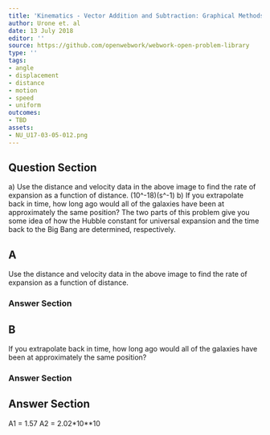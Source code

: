 ```yaml
---
title: 'Kinematics - Vector Addition and Subtraction: Graphical Methods'
author: Urone et. al
date: 13 July 2018
editor: ''
source: https://github.com/openwebwork/webwork-open-problem-library
type: ''
tags:
- angle
- displacement
- distance
- motion
- speed
- uniform
outcomes:
- TBD
assets:
- NU_U17-03-05-012.png
---
```


## Question Section 

a) Use the distance and velocity data in the above image to find the rate of expansion as a function of distance.
(10^-18)(s^-1)
b) If you extrapolate back in time, how long ago would all of the galaxies have been at approximately the same position?
The two parts of this problem give you some idea of how the Hubble constant for universal expansion and the time back to the Big Bang are determined, respectively.
## A
Use the distance and velocity data in the above image to find the rate of expansion as a function of distance.
### Answer Section
## B
If you extrapolate back in time, how long ago would all of the galaxies have been at approximately the same position?
### Answer Section


## Answer Section

A1 = 1.57
A2 = 2.02*10**10
